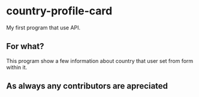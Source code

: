 # country-profile-card
My first program that use API.
<h2>For what?</h2>
This program show a few information about country that user set from form within it.
<h2>As always any contributors are apreciated</h2>
